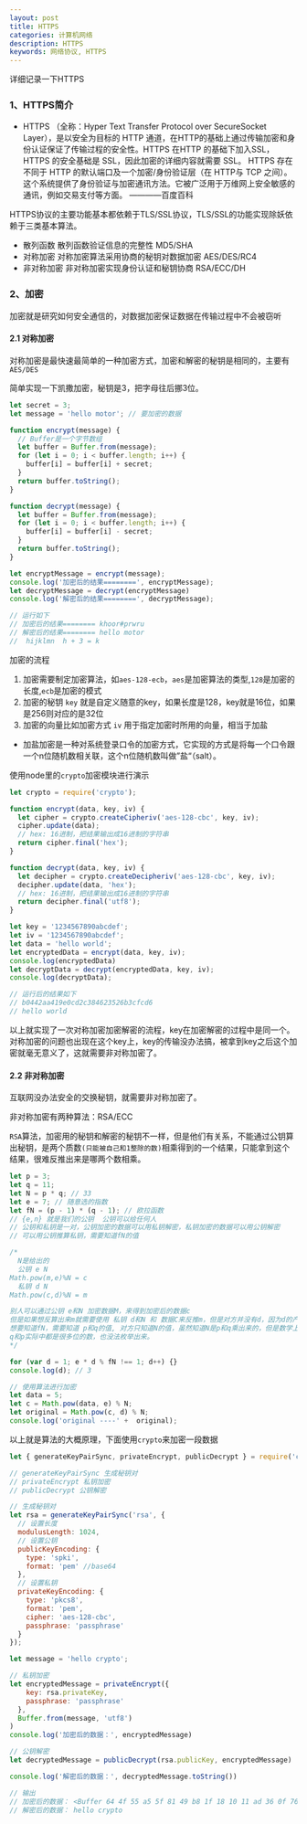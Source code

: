 ```yaml
---
layout: post
title: HTTPS
categories: 计算机网络
description: HTTPS
keywords: 网络协议, HTTPS
---
```


详细记录一下HTTPS

### 1、HTTPS简介

- HTTPS （全称：Hyper Text Transfer Protocol over SecureSocket Layer），是以安全为目标的 HTTP 通道，在HTTP的基础上通过传输加密和身份认证保证了传输过程的安全性。HTTPS 在HTTP 的基础下加入SSL，HTTPS 的安全基础是 SSL，因此加密的详细内容就需要 SSL。 HTTPS 存在不同于 HTTP 的默认端口及一个加密/身份验证层（在 HTTP与 TCP 之间）。这个系统提供了身份验证与加密通讯方法。它被广泛用于万维网上安全敏感的通讯，例如交易支付等方面。  ————百度百科

HTTPS协议的主要功能基本都依赖于TLS/SSL协议，TLS/SSL的功能实现除妖依赖于三类基本算法。

- 散列函数 散列函数验证信息的完整性 MD5/SHA
- 对称加密 对称加密算法采用协商的秘钥对数据加密 AES/DES/RC4
- 非对称加密 非对称加密实现身份认证和秘钥协商 RSA/ECC/DH

### 2、加密

加密就是研究如何安全通信的，对数据加密保证数据在传输过程中不会被窃听

#### 2.1 对称加密

对称加密是最快速最简单的一种加密方式，加密和解密的秘钥是相同的，主要有`AES/DES`

简单实现一下凯撒加密，秘钥是3，把字母往后挪3位。

```js
let secret = 3;
let message = 'hello motor'; // 要加密的数据

function encrypt(message) {
  // Buffer是一个字节数组
  let buffer = Buffer.from(message);
  for (let i = 0; i < buffer.length; i++) {
    buffer[i] = buffer[i] + secret;
  }
  return buffer.toString();
}

function decrypt(message) {
  let buffer = Buffer.from(message);
  for (let i = 0; i < buffer.length; i++) {
    buffer[i] = buffer[i] - secret;
  }
  return buffer.toString();
}

let encryptMessage = encrypt(message);
console.log('加密后的结果========', encryptMessage);
let decryptMessage = decrypt(encryptMessage)
console.log('解密后的结果========', decryptMessage);

// 运行如下
// 加密后的结果======== khoor#prwru
// 解密后的结果======== hello motor
//  hijklmn  h + 3 = k
```

加密的流程

1. 加密需要制定加密算法，如`aes-128-ecb`，`aes`是加密算法的类型,`128`是加密的长度,`ecb`是加密的模式
2. 加密的秘钥 `key` 就是自定义随意的key，如果长度是128，key就是16位，如果是256则对应的是32位
3. 加密的向量比如加密方式 `iv` 用于指定加密时所用的向量，相当于加盐

- 加盐加密是一种对系统登录口令的加密方式，它实现的方式是将每一个口令跟一个n位随机数相关联，这个n位随机数叫做”盐“（salt）。

使用node里的`crypto`加密模块进行演示

```js
let crypto = require('crypto');

function encrypt(data, key, iv) {
  let cipher = crypto.createCipheriv('aes-128-cbc', key, iv);
  cipher.update(data);
  // hex: 16进制，把结果输出成16进制的字符串
  return cipher.final('hex');
}

function decrypt(data, key, iv) {
  let decipher = crypto.createDecipheriv('aes-128-cbc', key, iv);
  decipher.update(data, 'hex');
  // hex: 16进制，把结果输出成16进制的字符串
  return decipher.final('utf8');
}

let key = '1234567890abcdef';
let iv = '1234567890abcdef';
let data = 'hello world';
let encryptedData = encrypt(data, key, iv);
console.log(encryptedData)
let decryptData = decrypt(encryptedData, key, iv);
console.log(decryptData);

// 运行后的结果如下
// b0442aa419e0cd2c384623526b3cfcd6
// hello world
```

以上就实现了一次对称加密加密解密的流程，key在加密解密的过程中是同一个。对称加密的问题也出现在这个key上，key的传输没办法搞，被拿到key之后这个加密就毫无意义了，这就需要非对称加密了。

#### 2.2 非对称加密

互联网没办法安全的交换秘钥，就需要非对称加密了。

非对称加密有两种算法：RSA/ECC

`RSA`算法，加密用的秘钥和解密的秘钥不一样，但是他们有关系，不能通过公钥算出秘钥，是两个质数`(只能被自己和1整除的数)`相乘得到的一个结果，只能拿到这个结果，很难反推出来是哪两个数相乘。

```js
let p = 3;
let q = 11;
let N = p * q; // 33
let e = 7; // 随意选的指数
let fN = (p - 1) * (q - 1); // 欧拉函数
// {e,n} 就是我们的公钥  公钥可以给任何人
// 公钥和私钥是一对，公钥加密的数据可以用私钥解密，私钥加密的数据可以用公钥解密
// 可以用公钥推算私钥，需要知道fN的值

/*
  N是给出的
  公钥 e N
Math.pow(m,e)%N = c  
  私钥 d N
Math.pow(c,d)%N = m

别人可以通过公钥 e和N 加密数据M，来得到加密后的数据c
但是如果想反算出来m就需要使用 私钥 d和N 和 数据C来反推m，但是对方并没有d，因为d的产生是需要知道fN的值，但是别人不知道，所以很难反推出来m
想要知道fN，需要知道 p和q的值, 对方只知道N的值，虽然知道N是p和q乘出来的，但是数学上无法从N上求出p和q，无法通过积推出因子
q和p实际中都是很多位的数，也没法枚举出来。 
*/ 

for (var d = 1; e * d % fN !== 1; d++) {}
console.log(d); // 3 

// 使用算法进行加密
let data = 5;
let c = Math.pow(data, e) % N;
let original = Math.pow(c, d) % N;
console.log('original ----' +  original);
```

以上就是算法的大概原理，下面使用`crypto`来加密一段数据

```js
let { generateKeyPairSync, privateEncrypt, publicDecrypt } = require('crypto');

// generateKeyPairSync 生成秘钥对
// privateEncrypt 私钥加密
// publicDecrypt 公钥解密

// 生成秘钥对
let rsa = generateKeyPairSync('rsa', {
  // 设置长度
  modulusLength: 1024,
  // 设置公钥
  publicKeyEncoding: {
    type: 'spki',
    format: 'pem' //base64
  },
  // 设置私钥
  privateKeyEncoding: {
    type: 'pkcs8',
    format: 'pem',
    cipher: 'aes-128-cbc',
    passphrase: 'passphrase'
  }
});

let message = 'hello crypto';

// 私钥加密
let encryptedMessage = privateEncrypt({
    key: rsa.privateKey,
    passphrase: 'passphrase'
  },
  Buffer.from(message, 'utf8')
)
console.log('加密后的数据：', encryptedMessage)

// 公钥解密
let decryptedMessage = publicDecrypt(rsa.publicKey, encryptedMessage)

console.log('解密后的数据：', decryptedMessage.toString())

// 输出
// 加密后的数据： <Buffer 64 4f 55 a5 5f 81 49 b8 1f 18 10 11 ad 36 0f 76 89 25 d9 2c 5e 83 2a a6 d5 f6 6f 1a 7c 9a 0c 61 bb 36 a3 6e 76 59 21 95 99 d0 5c 18 59 5d 01 94 c4 c9 ... 78 more bytes>
// 解密后的数据： hello crypto
```
